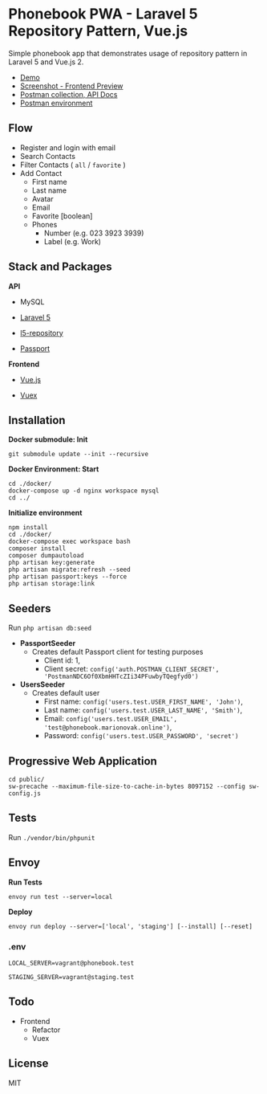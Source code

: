 # Phonebook PWA - Laravel 5 Repository Pattern, Vue.js

Simple phonebook app that demonstrates usage of repository pattern in Laravel 5 and Vue.js 2.

- [Demo](https://phonebook.marionovak.online)
- [Screenshot - Frontend Preview](https://drive.google.com/file/d/1bShaUGYhD9kXhzsb3YH7qVDf2iYwBCEL/view?usp=sharing)
- [Postman collection, API Docs](https://documenter.getpostman.com/view/97483/phonebook/RW83PXHn)
- [Postman environment](/Phonebook.postman_environment.json)

## Flow

- Register and login with email
- Search Contacts
- Filter Contacts ( `all` / `favorite` )
- Add Contact
  - First name
  - Last name
  - Avatar
  - Email
  - Favorite [boolean]
  - Phones
    - Number (e.g. 023 3923 3939)
    - Label (e.g. Work)

## Stack and Packages

**API**

- MySQL

- [Laravel 5](https://github.com/laravel/framework)

- [l5-repository](https://github.com/andersao/l5-repository)

- [Passport](https://github.com/laravel/passport)

**Frontend**

- [Vue.js](https://github.com/vuejs/vue)

- [Vuex](https://github.com/vuejs/vuex)

## Installation

**Docker submodule: Init**

```
git submodule update --init --recursive
```

**Docker Environment: Start**

```
cd ./docker/
docker-compose up -d nginx workspace mysql
cd ../
```

**Initialize environment**

```
npm install
cd ./docker/
docker-compose exec workspace bash
composer install
composer dumpautoload
php artisan key:generate
php artisan migrate:refresh --seed
php artisan passport:keys --force
php artisan storage:link
```

## Seeders

Run `php artisan db:seed`

- **PassportSeeder**
  - Creates default Passport client for testing purposes
    - Client id: 1,
    - Client secret: `config('auth.POSTMAN_CLIENT_SECRET', 'PostmanNDC6Of0XbmHHTcZIi34PFuwbyTQegfyd0')`
- **UsersSeeder**
  - Creates default user
    - First name: `config('users.test.USER_FIRST_NAME', 'John')`,
    - Last name: `config('users.test.USER_LAST_NAME', 'Smith')`,
    - Email: `config('users.test.USER_EMAIL', 'test@phonebook.marionovak.online')`,
    - Password: `config('users.test.USER_PASSWORD', 'secret')`

## Progressive Web Application

```
cd public/
sw-precache --maximum-file-size-to-cache-in-bytes 8097152 --config sw-config.js
```

## Tests

Run `./vendor/bin/phpunit`

## Envoy

**Run Tests**

`envoy run test --server=local`

**Deploy**

`envoy run deploy --server=['local', 'staging'] [--install] [--reset]`

### .env

`LOCAL_SERVER=vagrant@phonebook.test`

`STAGING_SERVER=vagrant@staging.test`

## Todo

- Frontend
  - Refactor
  - Vuex

## License

MIT
